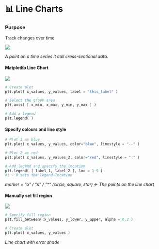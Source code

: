 # 📊 Line Charts

### **Purpose**

Track changes over time

![](https://t20664121.p.clickup-attachments.com/t20664121/d68ded66-0d64-4ed6-862e-be7ed0a2e614/image.png)

_A point on a time series it call cross-sectional data._

#### Matplotlib Line Chart

![](https://t20664121.p.clickup-attachments.com/t20664121/8dabd87d-56fa-47a3-a140-7a67ae9c11bc/image.png)

```python
# Create plot
plt.plot( x_values, y_values, label = "this_label" )

# Select the graph area
plt.axis( [ x_min, x_max, y_min, y_max ] )

# Add a legend
plt.legend( )
```

#### Specify colours and line style

```python
# Plot 1 as blue
plt.plot( x_values, y_values, color="blue", linestyle = "--" )

# Plot 2 as red
plt.plot( x_values, y_values_2, color="red", linestyle = ":" )

# Add legend and specify the location
plt.legend( [ label_1, label_2 ], loc = 1-9 )
#1 - 9 sets the legend location
```

_marker = "o" / "s" / "\*" (circle, square, star) <- The points on the line chart_

#### Manually set fill region

![](https://t20664121.p.clickup-attachments.com/t20664121/0c307737-564e-4ef2-b1f9-86a44e08ee00/image.png)

```python
# Specify fill region
plt.fill_between( x_values, y_lower, y_upper, alpha = 0.2 )

# Create plot
plt.plot( x_values, y_values )
```

_Line chart with error shade_
